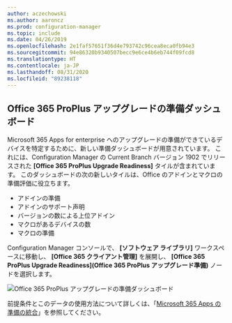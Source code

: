 ```yaml
---
author: aczechowski
ms.author: aaroncz
ms.prod: configuration-manager
ms.topic: include
ms.date: 04/26/2019
ms.openlocfilehash: 2e1faf57651f36d4e793742c96cea8eca0fb94e3
ms.sourcegitcommit: 94e86320b9340507becc9e6ce4b6eb744f09fcd8
ms.translationtype: HT
ms.contentlocale: ja-JP
ms.lasthandoff: 08/31/2020
ms.locfileid: "89238118"
---
```

## <a name="office-365-proplus-upgrade-readiness-dashboard"></a><a name="bkmk_o365"></a> Office 365 ProPlus アップグレードの準備ダッシュボード

<!--4021125-->
Microsoft 365 Apps for enterprise へのアップグレードの準備ができているデバイスを特定するために、新しい準備ダッシュボードが用意されています。 これには、Configuration Manager の Current Branch バージョン 1902 でリリースされた **[Office 365 ProPlus Upgrade Readiness]** タイルが含まれています。 このダッシュボードの次の新しいタイルは、Office のアドインとマクロの準備評価に役立ちます。

- アドインの準備
- アドインのサポート声明
- バージョンの数による上位アドイン
- マクロがあるデバイスの数
- マクロの準備

Configuration Manager コンソールで、 **[ソフトウェア ライブラリ]** ワークスペースに移動し、 **[Office 365 クライアント管理]** を展開し、 **[Office 365 ProPlus Upgrade Readiness]\(Office 365 ProPlus アップグレード準備\)** ノードを選択します。

![Office 365 ProPlus アップグレードの準備ダッシュボード](../../media/4021125-o365-dashboard.png)

前提条件とこのデータの使用方法について詳しくは、「[Microsoft 365 Apps の準備の統合](/sccm/sum/deploy-use/office-365-dashboard#bkmk_o365_readiness)」を参照してください。